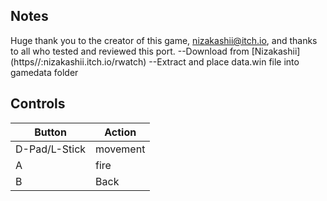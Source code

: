 ## Notes

Huge thank you to the creator of this game, nizakashii@itch.io, and thanks to all who tested and reviewed this port.
--Download from [Nizakashii] (https//:nizakashii.itch.io/rwatch)
--Extract and place data.win file into gamedata folder
 

## Controls

| Button | Action |
|--|--| 
|D-Pad/L-Stick|movement|
|A|fire|
|B|Back|


